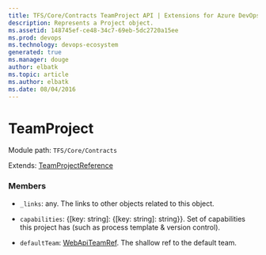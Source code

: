 ```yaml
---
title: TFS/Core/Contracts TeamProject API | Extensions for Azure DevOps Services
description: Represents a Project object.
ms.assetid: 148745ef-ce48-34c7-69eb-5dc2720a15ee
ms.prod: devops
ms.technology: devops-ecosystem
generated: true
ms.manager: douge
author: elbatk
ms.topic: article
ms.author: elbatk
ms.date: 08/04/2016
---
```


# TeamProject

Module path: `TFS/Core/Contracts`

Extends: [TeamProjectReference](../../../TFS/Core/Contracts/TeamProjectReference.md)

### Members

* `_links`: any. The links to other objects related to this object.

* `capabilities`: {[key: string]: {[key: string]: string}}. Set of capabilities this project has (such as process template &amp; version control).

* `defaultTeam`: [WebApiTeamRef](../../../TFS/Core/Contracts/WebApiTeamRef.md). The shallow ref to the default team.

